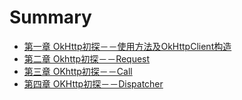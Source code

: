 # Summary
* [第一章 OkHttp初探－－使用方法及OkHttpClient构造](gitbook/chapter1/content.md)
* [第二章 Okhttp初探－－Request](gitbook/chapter2/content.md)
* [第三章 OKhttp初探－－Call](gitbook/chapter3/content.md)
* [第四章 OKHttp初探－－Dispatcher](gitbook/chapter4/content.md)

